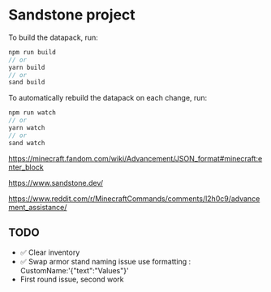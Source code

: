 # Sandstone project

To build the datapack, run:

```ts
npm run build
// or
yarn build
// or
sand build
```

To automatically rebuild the datapack on each change, run:

```ts
npm run watch
// or
yarn watch
// or
sand watch
```

https://minecraft.fandom.com/wiki/Advancement/JSON_format#minecraft:enter_block

https://www.sandstone.dev/

https://www.reddit.com/r/MinecraftCommands/comments/l2h0c9/advancement_assistance/

## TODO

- ✅ Clear inventory
- ✅ Swap armor stand naming issue use formatting : CustomName:'{"text":"Values"}'
- First round issue, second work
